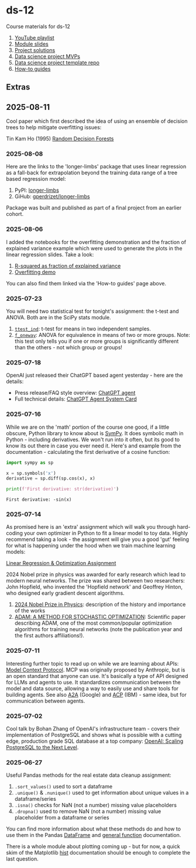 # ds-12
Course materials for ds-12

1. [YouTube playlist](https://www.youtube.com/watch?v=607QEWYZQpU&list=PLjMIC_h0rNV0yY-Nb18MCZRy8XC99xgod)
2. [Module slides](https://github.com/gperdrizet/ds-12/blob/main/pages/slides.md)
3. [Project solutions](https://github.com/gperdrizet/ds-12/blob/main/pages/solutions.md)
4. [Data science project MVPs](https://github.com/gperdrizet/ds-12/blob/main/pages/MVPs.md)
5. [Data science project template repo](https://github.com/gperdrizet/4Geeks_datascience_project)
5. [How-to guides](https://github.com/gperdrizet/ds-12/blob/main/pages/guides.md)


## Extras

## 2025-08-11

Cool paper which first described the idea of using an ensemble of decision trees to help mitigate overfitting issues:

Tin Kam Ho (1995) [Random Decision Forests](https://www.mrcc.purdue.edu/files/Legacy-Research/Random_decision_forests.pdf)

### 2025-08-08

Here are the links to the 'longer-limbs' package that uses linear regression as a fall-back for extrapolation beyond the training data range of a tree based regression model:

1. PyPI: [longer-limbs](https://pypi.org/project/longer-limbs)
2. GiHub: [gperdrizet/longer-limbs](https://github.com/gperdrizet/longer-limbs)

Package was built and published as part of a final project from an earlier cohort.

### 2025-08-06

I added the notebooks for the overfitting demonstration and the fraction of explained variance example which were used to generate the plots in the linear regression slides. Take a look:

1. [R-squared as fraction of explained variance](https://github.com/gperdrizet/ds-12/blob/main/assets/notebooks/explained_variance.ipynb)
2. [Overfitting demo](https://github.com/gperdrizet/ds-12/blob/main/assets/notebooks/overfitting.ipynb)

You can also find them linked via the 'How-to guides' page above.

### 2025-07-23

You will need two statistical test for tonight's assignment: the t-test and ANOVA. Both are in the SciPy stats module.

1. [`ttest_ind`](https://docs.scipy.org/doc/scipy/reference/generated/scipy.stats.ttest_ind.html): t-test for means in two independent samples.
2. [`f_oneway`](https://docs.scipy.org/doc/scipy/reference/generated/scipy.stats.f_oneway.html): ANOVA for equivalence in means of two or more groups. Note: this test only tells you if one or more groups is significantly different than the others - not which group or groups!

### 2025-07-18

OpenAI just released their ChatGPT based agent yesterday - here are the details:

- Press release/FAQ style overview: [ChatGPT agent](https://help.openai.com/en/articles/11752874-chatgpt-agent)
- Full technical details: [ChatGPT Agent System Card](https://cdn.openai.com/pdf/839e66fc-602c-48bf-81d3-b21eacc3459d/chatgpt_agent_system_card.pdf)


### 2025-07-16

While we are on the 'math' portion of the course one good, if a little obscure, Python library to know about is [SymPy](https://www.sympy.org/en/index.html). It does symbolic math in Python - including derivatives. We won't run into it often, but its good to know its out there in case you ever need it. Here's and example from the documentation - calculating the first derivative of a cosine function:

```python
import sympy as sp

x = sp.symbols('x')
derivative = sp.diff(sp.cos(x), x)

print(f'First derivative: str(derivative)')
```
```text
First derivative: -sin(x)
```


### 2025-07-14

As promised here is an 'extra' assignment which will walk you through hard-coding your own optimizer in Python to fit a linear model to toy data. Highly recommend taking a look - the assignment will give you a good 'gut' feeling for what is happening under the hood when we train machine learning models:

[Linear Regression & Optimization Assignment](https://github.com/4GeeksAcademy/gperdrizet-optimization-bonus-assignment)

2024 Nobel prize in physics was awarded for early research which lead to modern neural networks. The prize was shared between two researchers: John Hopfield, who invented the 'Hopfield network' and Geoffrey Hinton, who designed early gradient descent algorithms.

1. [2024 Nobel Prize in Physics](https://www.nobelprize.org/prizes/physics/2024/popular-information/): description of the history and importance of the works
2. [ADAM: A METHOD FOR STOCHASTIC OPTIMIZATION](https://arxiv.org/pdf/1412.6980): Scientific paper describing ADAM, one of the most common/popular optimization algorithms for training neural networks (note the publication year and the first authors affiliations!).


### 2025-07-11

Interesting further topic to read up on while we are learning about APIs: [Model Context Protocol](https://modelcontextprotocol.io/introduction). MCP was originally proposed by Anthropic, but is an open standard that anyone can use. It's basically a type of API designed for LLMs and agents to use. It standardizes communication between the model and data source, allowing a way to easily use and share tools for building agents. See also [A2A](https://developers.googleblog.com/en/a2a-a-new-era-of-agent-interoperability/) (Google) and [ACP](https://www.ibm.com/think/topics/agent-communication-protocol) (IBM) - same idea, but for communication between agents.


### 2025-07-02

Cool talk by Bohan Zhang of OpenAI's infrastructure team - covers their implementation of PostgreSQL and shows what is possible with a cutting edge, production grade SQL database at a top company: [OpenAI: Scaling PostgreSQL to the Next Level](https://www.pixelstech.net/article/1747708863-openai%3a-scaling-postgresql-to-the-next-level).


### 2025-06-27

Useful Pandas methods for the real estate data cleanup assignment:

1. `.sort_values()` used to sort a dataframe
2. `.unique()` & `.nunique()` used to get information about unique values in a dataframe/series
3. `.isna()` checks for NaN (not a number) missing value placeholders
3. `.dropna()` used to remove NaN (not a number) missing value placeholder from a dataframe or series

You can find more information about what these methods do and how to use them in the Pandas [DataFrame](https://pandas.pydata.org/docs/reference/frame.html) and [general function](https://pandas.pydata.org/docs/reference/general_functions.html) documentation.

There is a whole module about plotting coming up - but for now, a quick skim of the Matplotlib [hist](https://matplotlib.org/stable/api/_as_gen/matplotlib.pyplot.hist.html) documentation should be enough to complete the last question.
